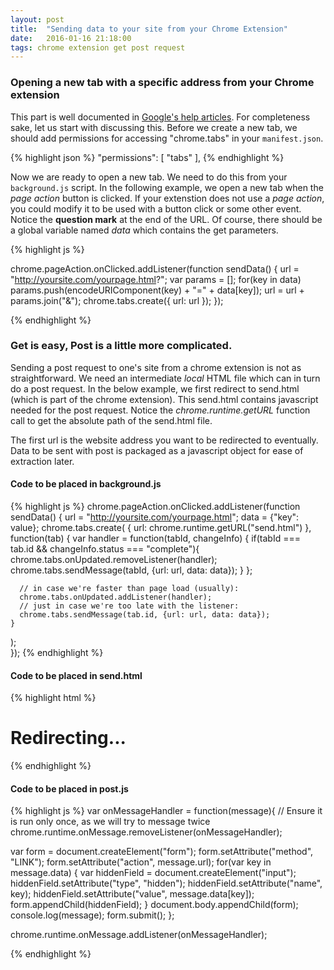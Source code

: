 ```yaml
---
layout: post
title:  "Sending data to your site from your Chrome Extension"
date:   2016-01-16 21:18:00
tags: chrome extension get post request
---
```


### Opening a new tab with a specific address from your Chrome extension

This part is well documented in [Google's help articles](https://developer.chrome.com/extensions/tabs#method-create). For completeness sake, let us start with discussing this. Before we create a new tab, we should add permissions for accessing "chrome.tabs" in your `manifest.json`.

{% highlight json %}
"permissions": [
    "tabs"
  ],
{% endhighlight %}

Now we are ready to open a new tab. We need to do this from your `background.js` script. In the following example, we open a new tab when the *page action* button is clicked. If your extenstion does not use a *page action*, you could modify it to be used with a button click or some other event. Notice the **question mark** at the end of the URL. Of course, there should be a global variable named *data* which contains the get parameters.

{% highlight js %}

chrome.pageAction.onClicked.addListener(function sendData() {
  url = "http://yoursite.com/yourpage.html?";
  var params = [];
  for(key in data)
    params.push(encodeURIComponent(key) + "=" + data[key]);
  url = url + params.join("&");
  chrome.tabs.create({ url: url });
});

{% endhighlight %}

### Get is easy, Post is a little more complicated.

Sending a post request to one's site from a chrome extension is not as straightforward. We need an intermediate *local* HTML file which can in turn do a post request. In the below example, we first redirect to send.html (which is part of the chrome extension). This send.html contains javascript needed for the post request. Notice the *chrome.runtime.getURL* function call to get the absolute path of the send.html file. 

The first url is the website address you want to be redirected to eventually. Data to be sent with post is packaged as a javascript object for ease of extraction later. 

#### Code to be placed in background.js

{% highlight js %}
chrome.pageAction.onClicked.addListener(function sendData() {
  url = "http://yoursite.com/yourpage.html";
  data = {"key": value};
  chrome.tabs.create(
    { url: chrome.runtime.getURL("send.html") },
    function(tab) {
      var handler = function(tabId, changeInfo) {
        if(tabId === tab.id && changeInfo.status === "complete"){
          chrome.tabs.onUpdated.removeListener(handler);
          chrome.tabs.sendMessage(tabId, {url: url, data: data});
        }
      };

      // in case we're faster than page load (usually):
      chrome.tabs.onUpdated.addListener(handler);
      // just in case we're too late with the listener:
      chrome.tabs.sendMessage(tab.id, {url: url, data: data});
    }
  );  
});
{% endhighlight %}

#### Code to be placed in send.html

{% highlight html %}
<html>
  <head>
    <title>Redirecting...</title>
  </head>
  <body>
    <h1>Redirecting...</h1>
    <script src="post.js"></script>
  </body>
</html>
{% endhighlight %}

#### Code to be placed in post.js

{% highlight js %}
  var onMessageHandler = function(message){
  // Ensure it is run only once, as we will try to message twice
  chrome.runtime.onMessage.removeListener(onMessageHandler);

  var form = document.createElement("form");
  form.setAttribute("method", "LINK");
  form.setAttribute("action", message.url);
  for(var key in message.data) {
    var hiddenField = document.createElement("input");
    hiddenField.setAttribute("type", "hidden");
    hiddenField.setAttribute("name", key);
    hiddenField.setAttribute("value", message.data[key]);
    form.appendChild(hiddenField);
  }
  document.body.appendChild(form);
  console.log(message);
  form.submit();
};

chrome.runtime.onMessage.addListener(onMessageHandler);

{% endhighlight %}
